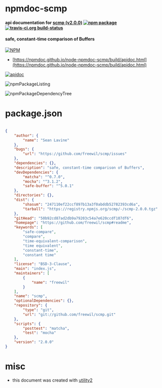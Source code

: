 # npmdoc-scmp

#### api documentation for  [scmp (v2.0.0)](https://github.com/freewil/scmp#readme)  [![npm package](https://img.shields.io/npm/v/npmdoc-scmp.svg?style=flat-square)](https://www.npmjs.org/package/npmdoc-scmp) [![travis-ci.org build-status](https://api.travis-ci.org/npmdoc/node-npmdoc-scmp.svg)](https://travis-ci.org/npmdoc/node-npmdoc-scmp)

#### safe, constant-time comparison of Buffers

[![NPM](https://nodei.co/npm/scmp.png?downloads=true&downloadRank=true&stars=true)](https://www.npmjs.com/package/scmp)

- [https://npmdoc.github.io/node-npmdoc-scmp/build/apidoc.html](https://npmdoc.github.io/node-npmdoc-scmp/build/apidoc.html)

[![apidoc](https://npmdoc.github.io/node-npmdoc-scmp/build/screenCapture.buildCi.browser.%252Ftmp%252Fbuild%252Fapidoc.html.png)](https://npmdoc.github.io/node-npmdoc-scmp/build/apidoc.html)

![npmPackageListing](https://npmdoc.github.io/node-npmdoc-scmp/build/screenCapture.npmPackageListing.svg)

![npmPackageDependencyTree](https://npmdoc.github.io/node-npmdoc-scmp/build/screenCapture.npmPackageDependencyTree.svg)



# package.json

```json

{
    "author": {
        "name": "Sean Lavine"
    },
    "bugs": {
        "url": "https://github.com/freewil/scmp/issues"
    },
    "dependencies": {},
    "description": "safe, constant-time comparison of Buffers",
    "devDependencies": {
        "matcha": "^0.7.0",
        "mocha": "^3.1.2",
        "safe-buffer": "^5.0.1"
    },
    "directories": {},
    "dist": {
        "shasum": "247110ef22ccf897b13a3f0abddb52782393cd6a",
        "tarball": "https://registry.npmjs.org/scmp/-/scmp-2.0.0.tgz"
    },
    "gitHead": "50b92cd87ad2db9a79203c54a7e620ccdf107df6",
    "homepage": "https://github.com/freewil/scmp#readme",
    "keywords": [
        "safe-compare",
        "compare",
        "time-equivalent-comparison",
        "time equivalent",
        "constant-time",
        "constant time"
    ],
    "license": "BSD-3-Clause",
    "main": "index.js",
    "maintainers": [
        {
            "name": "freewil"
        }
    ],
    "name": "scmp",
    "optionalDependencies": {},
    "repository": {
        "type": "git",
        "url": "git://github.com/freewil/scmp.git"
    },
    "scripts": {
        "posttest": "matcha",
        "test": "mocha"
    },
    "version": "2.0.0"
}
```



# misc
- this document was created with [utility2](https://github.com/kaizhu256/node-utility2)
